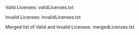 Valid Licenses: validLicenses.txt

Invalid Licenses: invalidLicenses.txt

Merged list of Valid and Invalid Licenses: mergedLicenses.txt
